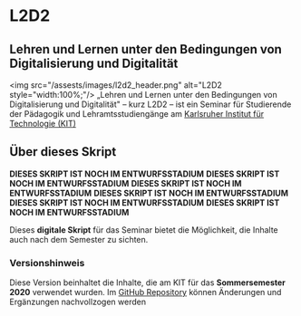 # L2D2

## Lehren und Lernen unter den Bedingungen von Digitalisierung und Digitalität

<img src="/assests/images/l2d2_header.png" alt="L2D2 style="width:100%;"/> „Lehren und Lernen unter den Bedingungen von Digitalisierung und Digitalität" – kurz L2D2 – ist ein Seminar für Studierende der Pädagogik und Lehramtsstudiengänge am [Karlsruher Institut für Technologie (KIT)](https://www.kit.edu)

## Über dieses Skript

**DIESES SKRIPT IST NOCH IM ENTWURFSSTADIUM** **DIESES SKRIPT IST NOCH IM ENTWURFSSTADIUM** **DIESES SKRIPT IST NOCH IM ENTWURFSSTADIUM** **DIESES SKRIPT IST NOCH IM ENTWURFSSTADIUM** **DIESES SKRIPT IST NOCH IM ENTWURFSSTADIUM** **DIESES SKRIPT IST NOCH IM ENTWURFSSTADIUM**

Dieses **digitale Skript** für das Seminar bietet die Möglichkeit, die Inhalte auch nach dem Semester zu sichten.

### Versionshinweis

Diese Version beinhaltet die Inhalte, die am KIT für das **Sommersemester 2020** verwendet wurden. Im [GitHub Repository](https://github.com/davidlohner/L2D2) können Änderungen und Ergänzungen nachvollzogen werden
